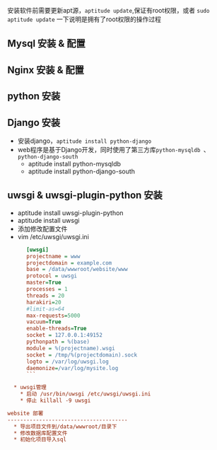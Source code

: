 安装软件前需要更新apt源，`aptitude update`,保证有root权限，或者 `sudo aptitude update`
一下说明是拥有了root权限的操作过程

Mysql 安装 & 配置
--------------------------------------

Nginx 安装 & 配置
--------------------------------------

python 安装
--------------------------------------

Django 安装
--------------------------------------
  * 安装django，`aptitude install python-django`
  * web程序是基于Django开发，同时使用了第三方库`python-mysqldb `、`python-django-south`
    * aptitude install python-mysqldb
    * aptitude install python-django-south
  
uwsgi & uwsgi-plugin-python 安装
--------------------------------------
  * aptitude install uwsgi-plugin-python
  * aptitude install uwsgi
  * 添加修改配置文件
  * vim /etc/uwsgi/uwsgi.ini

``` ini
      [uwsgi]
      projectname = www
      projectdomain = example.com
      base = /data/wwwroot/website/www
      protocol = uwsgi
      master=True
      processes = 1
      threads = 20
      harakiri=20
      #limit-as=64
      max-requests=5000
      vacuum=True
      enable-threads=True
      socket = 127.0.0.1:49152
      pythonpath = %(base)
      module = %(projectname).wsgi
      socket = /tmp/%(projectdomain).sock
      logto = /var/log/uwsgi.log 
      daemonize=/var/log/mysite.log
      ```

  * uwsgi管理
    * 启动 /usr/bin/uwsgi /etc/uwsgi/uwsgi.ini
    * 停止 killall -9 uwsgi

website 部署
--------------------------------------
  * 导出项目文件到/data/wwwroot/目录下
  * 修改数据库配置文件
  * 初始化项目导入sql

